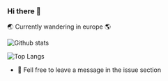 ### Hi there 👋

<!--
**yohschang/yohschang** is a ✨ _special_ ✨ repository because its `README.md` (this file) appears on your GitHub profile.

Here are some ideas to get you started:

- 🔭 I’m currently working on ...
- 🌱 I’m currently learning ...
- 👯 I’m looking to collaborate on ...
- 🤔 I’m looking for help with ...
- 💬 Ask me about ...
- 📫 How to reach me: ...
- 😄 Pronouns: ...
- ⚡ Fun fact: ...
-->

🌏 Currently wandering in europe 🌎

![Github stats](https://github-readme-stats.vercel.app/api?username=yohschang&show_icons=true&hide=prs)

![Top Langs](https://github-readme-stats.vercel.app/api/top-langs/?username=yohschang&langs_count=4&layout=compact)


- 💬 Fell free to leave a message in the issue section


